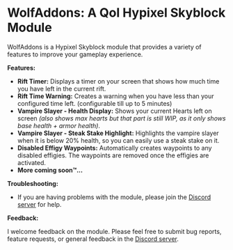 # WolfAddons: A Qol Hypixel Skyblock Module

WolfAddons is a Hypixel Skyblock module that provides a variety of features to improve your gameplay experience.

**Features:**

-   **Rift Timer:** Displays a timer on your screen that shows how much time you have left in the current rift.
-   **Rift Time Warning:** Creates a warning when you have less than your configured time left. (configurable till up to 5 minutes)
-   **Vampire Slayer - Health Display:** Shows your current Hearts left on screen _(also shows max hearts but that part is still WIP, as it only shows base health + armor health)_.
-   **Vampire Slayer - Steak Stake Highlight:** Highlights the vampire slayer when it is below 20% health, so you can easily use a steak stake on it.
-   **Disabled Effigy Waypoints:** Automatically creates waypoints to any disabled effigies. The waypoints are removed once the effigies are activated.
-   **More coming soon™...**

**Troubleshooting:**

-   If you are having problems with the module, please join the [Discord server](https://discord.gg/texdXu3ezZ) for help.

**Feedback:**

I welcome feedback on the module. Please feel free to submit bug reports, feature requests, or general feedback in the [Discord server](https://discord.gg/texdXu3ezZ).

